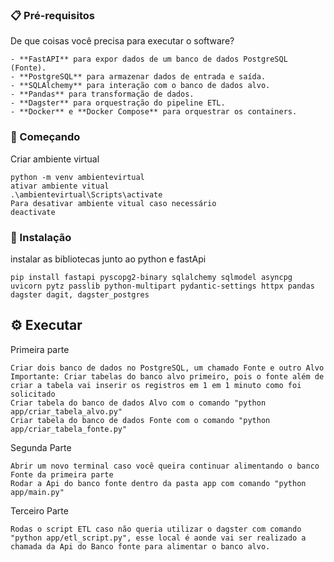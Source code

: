 ### 📋 Pré-requisitos
De que coisas você precisa para executar o software?
```
- **FastAPI** para expor dados de um banco de dados PostgreSQL (Fonte).
- **PostgreSQL** para armazenar dados de entrada e saída.
- **SQLAlchemy** para interação com o banco de dados alvo.
- **Pandas** para transformação de dados.
- **Dagster** para orquestração do pipeline ETL.
- **Docker** e **Docker Compose** para orquestrar os containers.
```

### 🚀 Começando
Criar ambiente virtual
```
python -m venv ambientevirtual
ativar ambiente vitual
.\ambientevirtual\Scripts\activate
Para desativar ambiente vitual caso necessário
deactivate
```
### 🔧 Instalação
instalar as bibliotecas junto ao python e fastApi 
```
pip install fastapi pyscopg2-binary sqlalchemy sqlmodel asyncpg uvicorn pytz passlib python-multipart pydantic-settings httpx pandas dagster dagit, dagster_postgres
```
## ⚙️ Executar
Primeira parte
```
Criar dois banco de dados no PostgreSQL, um chamado Fonte e outro Alvo
Importante: Criar tabelas do banco alvo primeiro, pois o fonte além de criar a tabela vai inserir os registros em 1 em 1 minuto como foi solicitado 
Criar tabela do banco de dados Alvo com o comando "python app/criar_tabela_alvo.py" 
Criar tabela do banco de dados Fonte com o comando "python app/criar_tabela_fonte.py" 
```
Segunda Parte
```
Abrir um novo terminal caso você queira continuar alimentando o banco Fonte da primeira parte 
Rodar a Api do banco fonte dentro da pasta app com comando "python app/main.py"
```
Terceiro Parte 
```
Rodas o script ETL caso não queria utilizar o dagster com comando "python app/etl_script.py", esse local é aonde vai ser realizado a chamada da Api do Banco fonte para alimentar o banco alvo.








